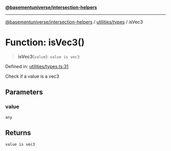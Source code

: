 [**@basementuniverse/intersection-helpers**](../../../README.md)

***

[@basementuniverse/intersection-helpers](../../../README.md) / [utilities/types](../README.md) / isVec3

# Function: isVec3()

> **isVec3**(`value`): `value is vec3`

Defined in: [utilities/types.ts:31](https://github.com/basementuniverse/intersection-helpers/blob/d942e5cf9ee51dc3854d6fbfe1d84a7ecd83c1ca/src/utilities/types.ts#L31)

Check if a value is a vec3

## Parameters

### value

`any`

## Returns

`value is vec3`
